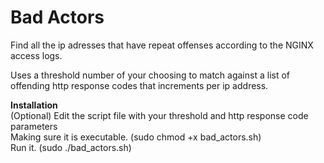# Bad Actors
Find all the ip adresses that have repeat offenses according to the NGINX access logs.

Uses a threshold number of your choosing to match against a list of offending http response codes that increments per ip address.


<strong>Installation</strong> <br />
(Optional) Edit the script file with your threshold and http response code parameters <br />
Making sure it is executable. (sudo chmod +x bad_actors.sh) <br />
Run it. (sudo ./bad_actors.sh) <br />
